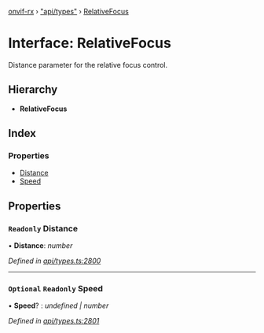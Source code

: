[onvif-rx](../README.md) › ["api/types"](../modules/_api_types_.md) › [RelativeFocus](_api_types_.relativefocus.md)

# Interface: RelativeFocus

Distance parameter for the relative focus control.

## Hierarchy

* **RelativeFocus**

## Index

### Properties

* [Distance](_api_types_.relativefocus.md#readonly-distance)
* [Speed](_api_types_.relativefocus.md#optional-readonly-speed)

## Properties

### `Readonly` Distance

• **Distance**: *number*

*Defined in [api/types.ts:2800](https://github.com/patrickmichalina/onvif-rx/blob/3e9b152/src/api/types.ts#L2800)*

___

### `Optional` `Readonly` Speed

• **Speed**? : *undefined | number*

*Defined in [api/types.ts:2801](https://github.com/patrickmichalina/onvif-rx/blob/3e9b152/src/api/types.ts#L2801)*
